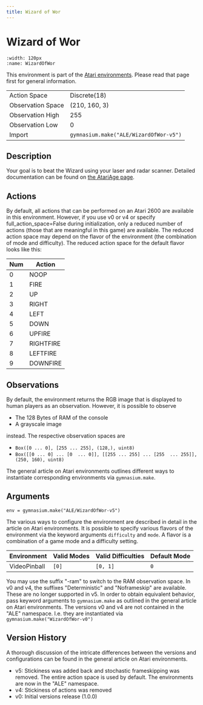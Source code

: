 ```yaml
---
title: Wizard of Wor
---
```

# Wizard of Wor

```{figure} ../../_static/videos/atari/wizard_of_wor.gif 
:width: 120px
:name: WizardOfWor
```

This environment is part of the <a href='..'>Atari environments</a>. Please read that page first for general information.

|                   |                                        |
|-------------------|----------------------------------------|
| Action Space      | Discrete(18)                           |
| Observation Space | (210, 160, 3)                          |
| Observation High  | 255                                    |
| Observation Low   | 0                                      |
| Import            | `gymnasium.make("ALE/WizardOfWor-v5")` |

## Description
Your goal is to beat the Wizard using your laser and radar scanner. Detailed documentation can be found on [the AtariAge page](https://atariage.com/manual_html_page.php?SoftwareLabelID=598).

## Actions
By default, all actions that can be performed on an Atari 2600 are available in this environment. However, if you use v0 or v4 or specify full_action_space=False during initialization, only a reduced number of actions (those that are meaningful in this game) are available. The reduced action space may depend on the flavor of the environment (the combination of mode and difficulty). The reduced action space for the default flavor looks like this:

| Num | Action    |
|-----|-----------|
| 0   | NOOP      |
| 1   | FIRE      |
| 2   | UP        |
| 3   | RIGHT     |
| 4   | LEFT      |
| 5   | DOWN      |
| 6   | UPFIRE    |
| 7   | RIGHTFIRE |
| 8   | LEFTFIRE  |
| 9   | DOWNFIRE  |
## Observations
By default, the environment returns the RGB image that is displayed to human players as an observation. However, it is
possible to observe
- The 128 Bytes of RAM of the console
- A grayscale image

instead. The respective observation spaces are
- `Box([0 ... 0], [255 ... 255], (128,), uint8)`
- `Box([[0 ... 0]
 ...
 [0  ... 0]], [[255 ... 255]
 ...
 [255  ... 255]], (250, 160), uint8)
`

The general article on Atari environments outlines different ways to instantiate corresponding environments
via `gymnasium.make`.
## Arguments

```
env = gymnasium.make("ALE/WizardOfWor-v5")
```

The various ways to configure the environment are described in detail in the article on Atari environments.
It is possible to specify various flavors of the environment via the keyword arguments `difficulty` and `mode`. 
A flavor is a combination of a game mode and a difficulty setting.

| Environment  | Valid Modes | Valid Difficulties | Default Mode |
|--------------|-------------|--------------------|--------------|
| VideoPinball | `[0]`       | `[0, 1]`           | `0`          |

You may use the suffix "-ram" to switch to the RAM observation space. In v0 and v4, the suffixes "Deterministic" and "Noframeskip" 
are available. These are no longer supported in v5. In order to obtain equivalent behavior, pass keyword arguments to `gymnasium.make` as outlined in 
the general article on Atari environments.
The versions v0 and v4 are not contained in the "ALE" namespace. I.e. they are instantiated via `gymnasium.make("WizardOfWor-v0")`

## Version History
A thorough discussion of the intricate differences between the versions and configurations can be found in the
general article on Atari environments. 

* v5: Stickiness was added back and stochastic frameskipping was removed. The entire action space is used by default. The environments are now in the "ALE" namespace.
* v4: Stickiness of actions was removed
* v0: Initial versions release (1.0.0)
